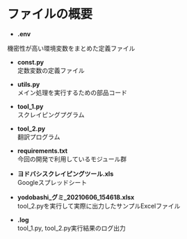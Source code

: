 # ファイルの概要

- **.env**

機密性が高い環境変数をまとめた定義ファイル

- **const.py**  
定数変数の定義ファイル

- **utils.py**   
メイン処理を実行するための部品コード

- **tool_1.py**  
スクレイピングプグラム

- **tool_2.py**   
翻訳プログラム

- **requirements.txt**   
今回の開発で利用しているモジュール群

- **ヨドバシスクレイピングツール.xls**   
Googleスプレッドシート

- **yodobashi_グミ_20210606_154618.xlsx**   
tool_2.pyを実行して実際に出力したサンプルExcelファイル

- **.log**  
tool_1.py, tool_2.py実行結果のログ出力